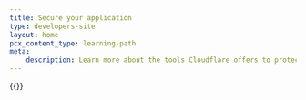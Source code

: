 ```yaml
---
title: Secure your application
type: developers-site
layout: home
pcx_content_type: learning-path
meta:
    description: Learn more about the tools Cloudflare offers to protect your website against malicious traffic and bad actors.
---
```


{{<dynamic-learning-path-header file="application-security.json">}}

<vue-component name="DynamicLearningPath"/>